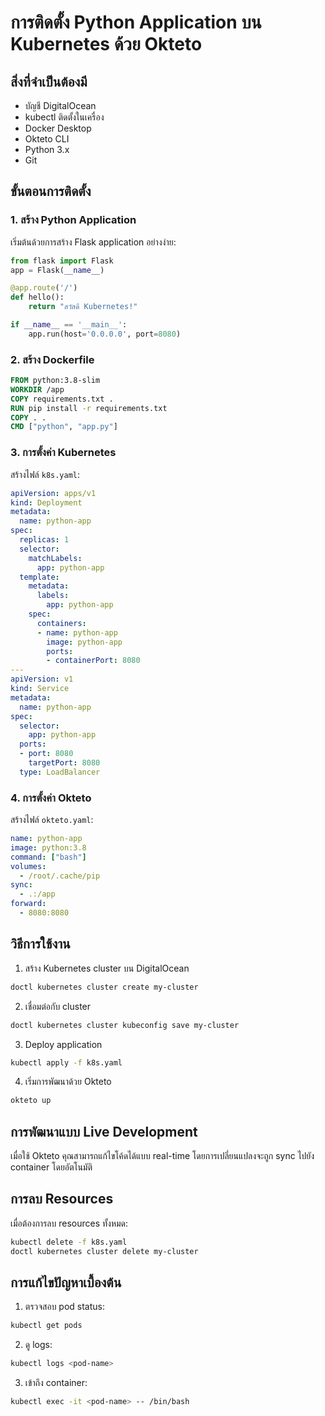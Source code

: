 # การติดตั้ง Python Application บน Kubernetes ด้วย Okteto

## สิ่งที่จำเป็นต้องมี
- บัญชี DigitalOcean
- kubectl ติดตั้งในเครื่อง
- Docker Desktop
- Okteto CLI
- Python 3.x
- Git

## ขั้นตอนการติดตั้ง

### 1. สร้าง Python Application
เริ่มต้นด้วยการสร้าง Flask application อย่างง่าย:

```python
from flask import Flask
app = Flask(__name__)

@app.route('/')
def hello():
    return "สวัสดี Kubernetes!"

if __name__ == '__main__':
    app.run(host='0.0.0.0', port=8080)
```

### 2. สร้าง Dockerfile
```dockerfile
FROM python:3.8-slim
WORKDIR /app
COPY requirements.txt .
RUN pip install -r requirements.txt
COPY . .
CMD ["python", "app.py"]
```

### 3. การตั้งค่า Kubernetes
สร้างไฟล์ `k8s.yaml`:

```yaml
apiVersion: apps/v1
kind: Deployment
metadata:
  name: python-app
spec:
  replicas: 1
  selector:
    matchLabels:
      app: python-app
  template:
    metadata:
      labels:
        app: python-app
    spec:
      containers:
      - name: python-app
        image: python-app
        ports:
        - containerPort: 8080
---
apiVersion: v1
kind: Service
metadata:
  name: python-app
spec:
  selector:
    app: python-app
  ports:
  - port: 8080
    targetPort: 8080
  type: LoadBalancer
```

### 4. การตั้งค่า Okteto
สร้างไฟล์ `okteto.yaml`:

```yaml
name: python-app
image: python:3.8
command: ["bash"]
volumes:
  - /root/.cache/pip
sync:
  - .:/app
forward:
  - 8080:8080
```

## วิธีการใช้งาน

1. สร้าง Kubernetes cluster บน DigitalOcean
```bash
doctl kubernetes cluster create my-cluster
```

2. เชื่อมต่อกับ cluster
```bash
doctl kubernetes cluster kubeconfig save my-cluster
```

3. Deploy application
```bash
kubectl apply -f k8s.yaml
```

4. เริ่มการพัฒนาด้วย Okteto
```bash
okteto up
```

## การพัฒนาแบบ Live Development

เมื่อใช้ Okteto คุณสามารถแก้ไขโค้ดได้แบบ real-time โดยการเปลี่ยนแปลงจะถูก sync ไปยัง container โดยอัตโนมัติ

## การลบ Resources

เมื่อต้องการลบ resources ทั้งหมด:
```bash
kubectl delete -f k8s.yaml
doctl kubernetes cluster delete my-cluster
```

## การแก้ไขปัญหาเบื้องต้น

1. ตรวจสอบ pod status:
```bash
kubectl get pods
```

2. ดู logs:
```bash
kubectl logs <pod-name>
```

3. เข้าถึง container:
```bash
kubectl exec -it <pod-name> -- /bin/bash
```
